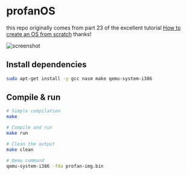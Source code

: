 # profanOS

this repo originally comes from part 23 of the excellent tutorial [How to create an OS from scratch](https://github.com/cfenollosa/os-tutorial) thanks!

![screenshot](https://github.com/elydre/elydre.github.io/blob/main/img/profanOS.png)

## Install dependencies

```bash
sudo apt-get install -y gcc nasm make qemu-system-i386
```

## Compile & run

```bash
# Simple compilation
make

# Compile and run
make run

# Clean the output
make clean

# Qemu command
qemu-system-i386 -fda profan-img.bin
```
